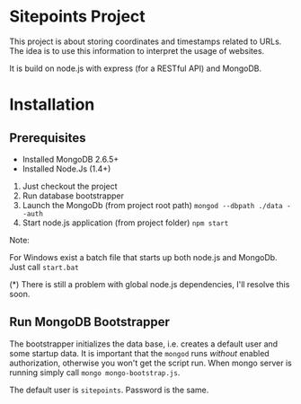 Sitepoints Project
==================

This project is about storing coordinates and timestamps related to URLs.
The idea is to use this information to interpret the usage of websites.

It is build on node.js with express (for a RESTful API) and MongoDB.

Installation
=============

Prerequisites
-------------

- Installed MongoDB 2.6.5+
- Installed Node.Js (1.4+)

1. Just checkout the project
2. Run database bootstrapper
2. Launch the MongoDb (from project root path)
  `mongod --dbpath ./data --auth`
3. Start node.js application (from project folder)
  `npm start`
  
Note:

For Windows exist a batch file that starts up both node.js and MongoDb.
Just call `start.bat`


(*) There is still a problem with global node.js dependencies, I'll resolve this soon.

Run MongoDB Bootstrapper
------------------------

The bootstrapper initializes the data base, i.e. creates a default user and some startup data.
It is important that the `mongod` runs *without* enabled authorization, otherwise you won't get the script run.
When mongo server is running simply call `mongo mongo-bootstrap.js`.

The default user is `sitepoints`. Password is the same.









